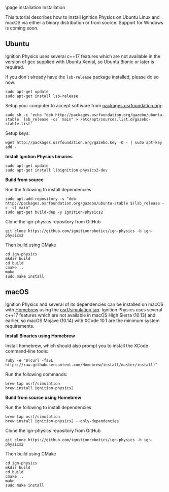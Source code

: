 \page installation Installation

This tutorial describes how to install Ignition Physics on Ubuntu Linux and macOS via either a binary distribution or from source. Support for Windows is coming soon.

## Ubuntu

Ignition Physics uses several c++17 features which are not available in the
version of gcc supplied with Ubuntu Xenial, so Ubuntu Bionic or later
is required.

If you don't already have the `lsb-release` package installed, please do so now:
```{.sh}
sudo apt-get update
sudo apt-get install lsb-release
```

Setup your computer to accept software from
[packages.osrfoundation.org](http://packages.osrfoundation.org):

```{.sh}
sudo sh -c 'echo "deb http://packages.osrfoundation.org/gazebo/ubuntu-stable `lsb_release -cs` main" > /etc/apt/sources.list.d/gazebo-stable.list'
```

Setup keys:

```{.sh}
wget http://packages.osrfoundation.org/gazebo.key -O - | sudo apt-key add -
```

**Install Ignition Physics binaries**

```{.sh}
sudo apt-get update
sudo apt-get install libignition-physics2-dev
```

**Build from source**

Run the following to install dependencies
```{.sh}
sudo apt-add-repository -s "deb http://packages.osrfoundation.org/gazebo/ubuntu-stable $(lsb_release -c -s) main"
sudo apt-get build-dep -y ignition-physics2
```

Clone the ign-physics repository from GitHub
```{.sh}
git clone https://github.com/ignitionrobotics/ign-physics -b ign-physics2
```

Then build using CMake
```{.sh}
cd ign-physics
mkdir build
cd build
cmake ..
make
sudo make install
```

## macOS

Ignition Physics and several of its dependencies can be installed on macOS
with [Homebrew](http://brew.sh/) using the [osrf/simulation
tap](https://github.com/osrf/homebrew-simulation). Ignition Physics uses
several c++17 features which are not available in macOS High Sierra (10.13)
and earlier, so macOS Mojave (10.14) with XCode 10.1 are the minimum
system requirements.

**Install Binaries using Homebrew**

Install homebrew, which should also prompt you to install the XCode
command-line tools:

```{.sh}
ruby -e "$(curl -fsSL https://raw.githubusercontent.com/Homebrew/install/master/install)"
```

Run the following commands:

```{.sh}
brew tap osrf/simulation
brew install ignition-physics2
```

**Build from source using Homebrew**

Run the following to install dependencies
```{.sh}
brew tap osrf/simulation
brew install ignition-physics2 --only-dependencies
```

Clone the ign-physics repository from GitHub
```{.sh}
git clone https://github.com/ignitionrobotics/ign-physics -b ign-physics2
```

Then build using CMake
```{.sh}
cd ign-physics
mkdir build
cd build
cmake ..
make
sudo make install
```
